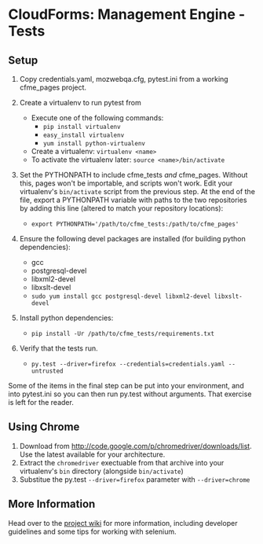 CloudForms: Management Engine - Tests
=====================================

Setup
-----

1. Copy credentials.yaml, mozwebqa.cfg, pytest.ini from a working cfme_pages project.
1. Create a virtualenv to run pytest from
   - Execute one of the following commands:
     - `pip install virtualenv`
     - `easy_install virtualenv`
     - `yum install python-virtualenv`
   - Create a virtualenv: `virtualenv <name>`
   - To activate the virtualenv later: `source <name>/bin/activate`
1. Set the PYTHONPATH to include cfme_tests *and* cfme_pages. Without this, pages won't be
   importable, and scripts won't work. Edit your virtualenv's `bin/activate` script from the
   previous step. At the end of the file, export a PYTHONPATH variable with paths to the two
   repositories by adding this line (altered to match your repository locations):
   - `export PYTHONPATH='/path/to/cfme_tests:/path/to/cfme_pages'`
1. Ensure the following devel packages are installed (for building python dependencies):
   - gcc
   - postgresql-devel
   - libxml2-devel
   - libxslt-devel
   - `sudo yum install gcc postgresql-devel libxml2-devel libxslt-devel`
1. Install python dependencies:
   - `pip install -Ur /path/to/cfme_tests/requirements.txt`

1. Verify that the tests run.
   - `py.test --driver=firefox --credentials=credentials.yaml --untrusted`

Some of the items in the final step can be put into your environment, and into pytest.ini
so you can then run py.test without arguments. That exercise is left for the reader.

Using Chrome
------------

1. Download from http://code.google.com/p/chromedriver/downloads/list.
   Use the latest available for your architecture.
1. Extract the `chromedriver` exectuable from that archive into your virtualenv's `bin`
   directory (alongside `bin/activate`)
1. Substitue the py.test `--driver=firefox` parameter with `--driver=chrome` 

More Information
----------------

Head over to the [project wiki](https://github.com/RedHatQE/cfme_tests/wiki) for more
information, including developer guidelines and some tips for working with selenium.